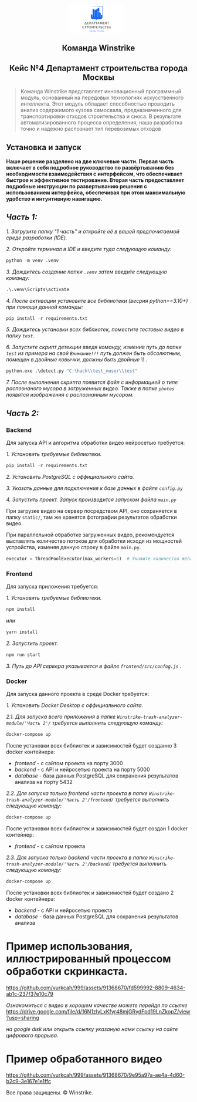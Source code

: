 
<p align="center">
    <img src="./logo.png" alt="Логотип проекта" width="150" style="display: inline-block; vertical-align: middle; margin-right: 10px;"/>  <br/>
     <H2 align="center">Команда Winstrike</H2> 
    <H2 align="center">Кейс №4 Департамент строительства города Москвы</H2> 
</p>

> Команда Winstrike  представляет инновационный программный модуль, основанный на передовых технологиях искусственного интеллекта. Этот модуль обладает способностью проводить анализ содержимого кузова самосвала, предназначенного для транспортировки отходов строительства и сноса. В результате автоматизированного процесса определения, наша разработка точно и надежно распознает тип перевозимых отходов


## Установка и запуск

**Наше решение разделено на две ключевые части. Первая часть включает в себя подробное руководство по развёртыванию без необходимости взаимодействия с интерфейсом, что обеспечивает быстрое и эффективное тестирование. Вторая часть предоставляет подробные инструкции по развертыванию решения с использованием интерфейса, обеспечивая при этом максимальную удобство и интуитивную навигацию.**

***Часть 1:***
----------

*1. Загрузите папку "1 часть" и откройте её в вашей предпочитаемой среде разработки (IDE).* 

*2. Откройте терминал в IDE и введите туда следующую команду:* 

```python
python -m venv .venv
```
*3. Дождитесь создание папки `.venv` затем введите следующую команду:*

```python
.\.venv\Scripts\activate
```
*4. После активации установите все библиотеки (весрия python==3.10+) при помощи данной команды:*

```python
pip install -r requirements.txt
```
*5. Дождитесь установки всех библиотек, поместите тестовые видео в папку `test`.*

*6. Запустите скрипт детекции введя команду, изменив путь до папки `test` из примера на свой ```Внимание!!!``` путь должен быть обсолютным, помещен в двойные ковычки, должны быть двойные \\\\ .*

```python
python.exe .\detect.py "C:\hack\\test_musor\\test"
```
*7. После выполнения скрипта появится файл с информацией о типе распознаного мусора в загруженных видео. Также в папке `photos` появятся изображения с распознанным мусором.*

***Часть 2:***
----------

### Backend
Для запуска API и алгоритма обработки видео нейросетью требуется:

*1. Установить требуемые библиотеки.*

```python
pip install -r requirements.txt
```

*2. Установить PostgreSQL с оффициального сайта.*

*3. Указать данные для подключения к базе данных в файле `config.py`*

*4. Запустить проект. Запуск производится запуском файла `main.py`* 

При загрузке видео на сервер посредством API, оно сохраняется в папку `static/`, там же хранятся фотографии результатов обработки видео.

При параллельной обработке загруженных видео, рекомендуется выставлять количество потоков для обработки исходя из мощностей устройства, изменяя данную строку в файле `main.py`.
```python
executor = ThreadPoolExecutor(max_workers=5)  # Укажите количество желаемых потоков для обработки видео
```

### Frontend
Для запуска приложения требуется:

*1. Установить требуемые библиотеки.*

```cmd
npm install
```

или

```cmd
yarn install
```

*2. Запустить проект.* 

```cmd
npm run start
```
*3. Путь до API сервера указывается в файле `frontend/src/confog.js` .*

### Docker
Для запуска данного проекта в среде Docker требуется:

*1. Установить Docker Desktop с оффициального сайта.*

*2.1. Для запуска всего приложения в папке `Winstrike-trash-analyzer-module/'Часть 2'/` требуется выполнить следующую команду:*

```cmd
docker-compose up
```

После установки всех библиотек и зависимостей будет созданно 3 docker контейнера:
- _frontend_ - с сайтом проекта на порту 3000
- _backend_ - с API и нейросетью проекта на порту 5000
- _database_ - база данных PostgreSQL для сохранения результатов анализа на порту 5432

*2.2. Для запуска только frontend части проекта в папке `Winstrike-trash-analyzer-module/'Часть 2'/frontend/` требуется выполнить следующую команду:*

```cmd
docker-compose up
```

После установки всех библиотек и зависимостей будет создан 1 docker контейнер:
- _frontend_ - с сайтом проекта

*2.3. Для запуска только backend части проекта в папке `Winstrike-trash-analyzer-module/'Часть 2'/backend/` требуется выполнить следующую команду:*

```cmd
docker-compose up
```

После установки всех библиотек и зависимостей будет создано 2 docker контейнера:
- _backend_ - с API и нейросетью проекта
- _database_ - база данных PostgreSQL для сохранения результатов анализа

# Пример использования, иллюстрированный процессом обработки скринкаста.

https://github.com/vurkcah/999/assets/91368670/fd599992-8809-4634-ab1c-237f37e10c79

*Ознакомиться с видео в хорошем качестве можете перейдя по ссылке* https://drive.google.com/file/d/16N1zIyLxKfyr48mjGRydFpd19LnZkopZ/view?usp=sharing

*на google disk или открыть ссылку указаную нами ссылку на сайте цифрового прорыва.*

# Пример обработанного видео

https://github.com/vurkcah/999/assets/91368670/9e95a97a-ae4a-4d60-b2c9-3e167e1e1ffc



Все права защищены. &copy; Winstrike.
